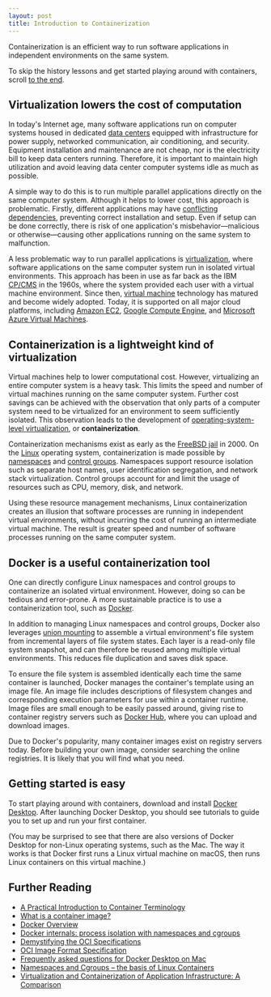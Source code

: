 ```yaml
---
layout: post
title: Introduction to Containerization
---
```


Containerization is an efficient way to run software applications in independent environments on the same system.

To skip the history lessons and get started playing around with containers, scroll [to the end](#getting-started-is-easy).

## Virtualization lowers the cost of computation

In today's Internet age, many software applications run on computer systems housed in dedicated [data centers](https://en.wikipedia.org/wiki/Data_center) equipped with infrastructure for power supply, networked communication, air conditioning, and security. Equipment installation and maintenance are not cheap, nor is the electricity bill to keep data centers running. Therefore, it is important to maintain high utilization and avoid leaving data center computer systems idle as much as possible.

A simple way to do this is to run multiple parallel applications directly on the same computer system. Although it helps to lower cost, this approach is problematic. Firstly, different applications may have [conflicting dependencies](https://en.wikipedia.org/wiki/Dependency_hell), preventing correct installation and setup. Even if setup can be done correctly, there is risk of one application's misbehavior—malicious or otherwise—causing other applications running on the same system to malfunction.

A less problematic way to run parallel applications is [virtualization](https://en.wikipedia.org/wiki/Virtualization), where software applications on the same computer system run in isolated virtual environments. This approach has been in use as far back as the IBM [CP/CMS](https://en.wikipedia.org/wiki/CP/CMS) in the 1960s, where the system provided each user with a virtual machine environment. Since then, [virtual machine](https://en.wikipedia.org/wiki/Virtual_machine) technology has matured and become widely adopted. Today, it is supported on all major cloud platforms, including [Amazon EC2](https://aws.amazon.com/ec2/), [Google Compute Engine](https://cloud.google.com/compute/), and [Microsoft Azure Virtual Machines](https://azure.microsoft.com/en-us/products/virtual-machines/).

## Containerization is a lightweight kind of virtualization

Virtual machines help to lower computational cost. However, virtualizing an entire computer system is a heavy task. This limits the speed and number of virtual machines running on the same computer system. Further cost savings can be achieved with the observation that only parts of a computer system need to be virtualized for an environment to seem sufficiently isolated. This observation leads to the development of [operating-system-level virtualization](https://en.wikipedia.org/wiki/OS-level_virtualization), or **containerization**.

Containerization mechanisms exist as early as the [FreeBSD jail](https://en.wikipedia.org/wiki/FreeBSD_jail) in 2000. On the [Linux](https://en.wikipedia.org/wiki/Linux) operating system, containerization is made possible by [namespaces](https://en.wikipedia.org/wiki/Linux_namespaces) and [control groups](https://en.wikipedia.org/wiki/Cgroups). Namespaces support resource isolation such as separate host names, user identification segregation, and network stack virtualization. Control groups account for and limit the usage of resources such as CPU, memory, disk, and network.

Using these resource management mechanisms, Linux containerization creates an illusion that software processes are running in independent virtual environments, without incurring the cost of running an intermediate virtual machine. The result is greater speed and number of software processes running on the same computer system.

## Docker is a useful containerization tool

One can directly configure Linux namespaces and control groups to containerize an isolated virtual environment. However, doing so can be tedious and error-prone. A more sustainable practice is to use a containerization tool, such as [Docker](<https://en.wikipedia.org/wiki/Docker_(software)>).

In addition to managing Linux namespaces and control groups, Docker also leverages [union mounting](https://en.wikipedia.org/wiki/Union_mount) to assemble a virtual environment's file system from incremental layers of file system states. Each layer is a read-only file system snapshot, and can therefore be reused among multiple virtual environments. This reduces file duplication and saves disk space.

To ensure the file system is assembled identically each time the same container is launched, Docker manages the container's template using an image file. An image file includes descriptions of filesystem changes and corresponding execution parameters for use within a container runtime. Image files are small enough to be easily passed around, giving rise to container registry servers such as [Docker Hub](https://hub.docker.com/), where you can upload and download images.

Due to Docker's popularity, many container images exist on registry servers today. Before building your own image, consider searching the online registries. It is likely that you will find what you need.

## Getting started is easy

To start playing around with containers, download and install [Docker Desktop](https://www.docker.com/get-started/). After launching Docker Desktop, you should see tutorials to guide you to set up and run your first container.

(You may be surprised to see that there are also versions of Docker Desktop for non-Linux operating systems, such as the Mac. The way it works is that Docker first runs a Linux virtual machine on macOS, then runs Linux containers on this virtual machine.)

## Further Reading

- [A Practical Introduction to Container Terminology](https://developers.redhat.com/blog/2018/02/22/container-terminology-practical-introduction)
- [What is a container image?](https://opensource.com/article/21/8/container-image)
- [Docker Overview](https://docs.docker.com/get-started/overview/)
- [Docker internals: process isolation with namespaces and cgroups](https://leftasexercise.com/2018/04/12/docker-internals-process-isolation-with-namespaces-and-cgroups/)
- [Demystifying the OCI Specifications](https://www.docker.com/blog/demystifying-open-container-initiative-oci-specifications/)
- [OCI Image Format Specification](https://github.com/opencontainers/image-spec)
- [Frequently asked questions for Docker Desktop on Mac](https://docs.docker.com/desktop/faqs/macfaqs/)
- [Namespaces and Cgroups – the basis of Linux Containers](https://www.andrew.cmu.edu/course/14-712-s20/applications/ln/Namespaces_Cgroups_Conatiners.pdf)
- [Virtualization and Containerization of Application Infrastructure: A Comparison](https://thijs.ai/papers/scheepers-virtualization-containerization.pdf)
